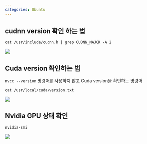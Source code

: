 ```yaml
---
categories: Ubuntu
---
```

## cudnn version 확인 하는 법
```cat /usr/include/cudnn.h | grep CUDNN_MAJOR -A 2```

<img src="/assets/images/cudnn_version.png" >

## Cuda version 확인하는 법
```nvcc --version``` 명령어를 사용하지 않고 Cuda version을 확인하는 명령어

```cat /usr/local/cuda/version.txt```

<img src="/assets/images/cuda_version.png" >

## Nvidia GPU 상태 확인
```nvidia-smi```

<img src="/assets/images/nvidia_gpu_version.png" >